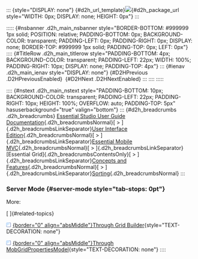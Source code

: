 ::: {style="DISPLAY: none"}
[](ms-xhelp:///?Id=d2h_url_template){#d2h_url_template}![](!package_url!){#d2h_package_url style="WIDTH: 0px; DISPLAY: none; HEIGHT: 0px"}
:::

::::: {#nsbanner .d2h_main_nsbanner style="BORDER-BOTTOM: #999999 1px solid; POSITION: relative; PADDING-BOTTOM: 0px; BACKGROUND-COLOR: transparent; PADDING-LEFT: 0px; PADDING-RIGHT: 0px; DISPLAY: none; BORDER-TOP: #999999 1px solid; PADDING-TOP: 0px; LEFT: 0px"}
:::: {#TitleRow .d2h_main_titlerow style="PADDING-BOTTOM: 4px; BACKGROUND-COLOR: transparent; PADDING-LEFT: 22px; WIDTH: 100%; PADDING-RIGHT: 10px; DISPLAY: none; PADDING-TOP: 4px"}
::: {#ienav .d2h_main_ienav style="DISPLAY: none"}
[](ms-xhelp:///?Id=d72c8258-7f2a-441b-8af9-fa4ad93c017c){#D2HPrevious .D2HPreviousEnabled}  [](ms-xhelp:///?Id=4ba4b1fb-6033-4ab0-a153-3370369db82f){#D2HNext .D2HNextEnabled}
:::
::::
:::::

:::: {#nstext .d2h_main_nstext style="PADDING-BOTTOM: 10px; BACKGROUND-COLOR: transparent; PADDING-LEFT: 22px; PADDING-RIGHT: 10px; HEIGHT: 100%; OVERFLOW: auto; PADDING-TOP: 5px" hasuserbackground="true" valign="bottom"}
::: {#d2h_breadcrumbs .d2h_breadcrumbs}
[Essential Studio User Guide Documentation](ms-xhelp:///?Id=12457748-09e3-4d74-a240-8e049cedf030){.d2h_breadcrumbsNormal}[ \> ]{.d2h_breadcrumbsLinkSeparator}[User Interface Edition](ms-xhelp:///?Id=c29296b7-531c-413b-a0ec-488ca1f7f669){.d2h_breadcrumbsNormal}[ \> ]{.d2h_breadcrumbsLinkSeparator}[Essential Mobile MVC](ms-xhelp:///?Id=74df42e3-5434-4590-9be6-3ae2f911cbbc){.d2h_breadcrumbsNormal}[ \> ]{.d2h_breadcrumbsLinkSeparator}[Essential Grid]{.d2h_breadcrumbsContentsOnly}[ \> ]{.d2h_breadcrumbsLinkSeparator}[Concepts and Features](ms-xhelp:///?Id=45772664-2e19-4523-9f80-67c80a02ab5e){.d2h_breadcrumbsNormal}[ \> ]{.d2h_breadcrumbsLinkSeparator}[Sorting](ms-xhelp:///?Id=d72c8258-7f2a-441b-8af9-fa4ad93c017c){.d2h_breadcrumbsNormal}
:::

### Server Mode {#server-mode style="tab-stops: 0pt"}

More:

[ ]{#related-topics}

[![](button.gif){border="0" align="absMiddle"}Through Grid Builder](ms-xhelp:///?Id=3425fad5-add2-40e8-9745-87363d73762e){style="TEXT-DECORATION: none"}

[![](button.gif){border="0" align="absMiddle"}Through MobGridPropertiesModel](ms-xhelp:///?Id=a19957c8-6be4-4d29-87aa-ff93f4d9e5af){style="TEXT-DECORATION: none"}
::::
